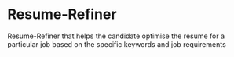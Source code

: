 # Resume-Refiner

Resume-Refiner that helps the candidate optimise the resume for a particular job based on the specific keywords and job requirements
